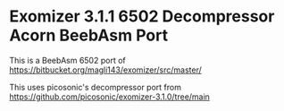 # Exomizer 3.1.1 6502 Decompressor Acorn BeebAsm Port

This is a BeebAsm 6502 port of https://bitbucket.org/magli143/exomizer/src/master/

This uses picosonic's decompressor port from https://github.com/picosonic/exomizer-3.1.0/tree/main